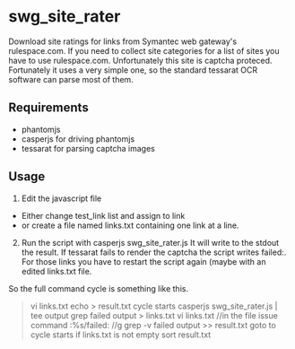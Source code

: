 swg_site_rater
==============

Download site ratings for links from Symantec web gateway's rulespace.com. If you need to collect site categories for a list of sites you have to use rulespace.com. Unfortunately this site is captcha proteced. Fortunately it uses a very simple one, so the standard tessarat OCR software can parse most of them. 

Requirements
------------
- phantomjs 
- casperjs for driving phantomjs
- tessarat for parsing captcha images

Usage
-----
1. Edit the javascript file 
* Either change test_link list and assign to link
* or create a file named links.txt containing one link at a line.
2. Run the script with casperjs swg_site_rater.js
It will write to the stdout the result.
If tessarat fails to render the captcha the script writes failed:<link>.
For those links you have to restart the script again (maybe with an edited links.txt file.

So the full command cycle is something like this.

> vi links.txt
> echo > result.txt
cycle starts
> casperjs swg_site_rater.js | tee output
> grep failed output > links.txt
> vi links.txt //in the file issue command :%s/failed: //g
> grep -v failed output >> result.txt
goto to cycle starts if links.txt is not empty
> sort result.txt

